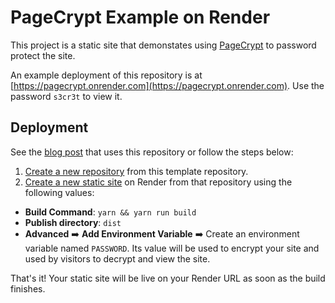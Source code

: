 # PageCrypt Example on Render

This project is a static site that demonstates using [PageCrypt](https://github.com/Greenheart/pagecrypt) to password protect the site.

An example deployment of this repository is at [https://pagecrypt.onrender.com](https://pagecrypt.onrender.com). Use the password `s3cr3t` to view it.

## Deployment

See the [blog post](https://render.com/blog/static-site-auth) that uses this repository or follow the steps below:

1. [Create a new repository](https://github.com/render-examples/pagecrypt/generate) from this template repository.
2. [Create a new static site](https://dashboard.render.com/select-repo?type=static) on Render from that repository using the following values:
  * **Build Command**: `yarn && yarn run build`
  * **Publish directory**: `dist`
  * **Advanced** ➡️ **Add Environment Variable** ➡️ Create an environment variable named `PASSWORD`. Its value will be used to encrypt your site and used by visitors to decrypt and view the site.

That's it! Your static site will be live on your Render URL as soon as the build finishes.
